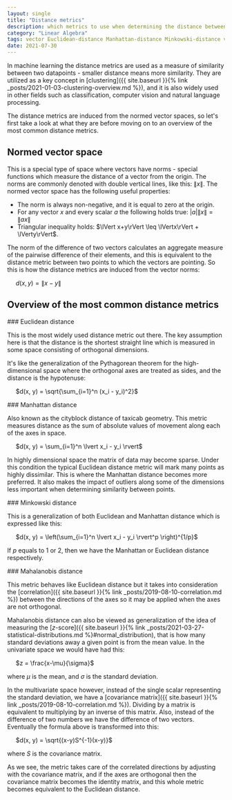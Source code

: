 ```yaml
---
layout: single
title: "Distance metrics"
description: which metrics to use when determining the distance between datapoints
category: "Linear Algebra"
tags: vector Euclidean-distance Manhattan-distance Minkowski-distance vector-norm normed-vector-space Mahalanobis-distance
date: 2021-07-30
---
```



In machine learning the distance metrics are used as a measure of similarity between two datapoints - smaller distance means more similarity. They are utilized as a key concept in [clustering]({{ site.baseurl }}{% link _posts/2021-01-03-clustering-overview.md %}), and it is also widely used in other fields such as classification, computer vision and natural language processing.

The distance metrics are induced from the normed vector spaces, so let's first take a look at what they are before moving on to an overview of the most common distance metrics.

## Normed vector space

This is a special type of space where vectors have norms - special functions which measure the distance of a vector from the origin. The norms are commonly denoted with double vertical lines, like this: $\lVert x \rVert$. The normed vector space has the following useful properties:

* The norm is always non-negative, and it is equal to zero at the origin.
* For any vector $x$ and every scalar $a$ the following holds true: $\lvert a \rvert \lVert x\rVert = \lVert ax\rVert$
* Triangular inequality holds: $\lVert x+y\rVert \leq \lVertx\rVert + \lVerty\rVert$.

The norm of the difference of two vectors calculates an aggregate measure of the pairwise difference of their elements, and this is equivalent to the distance metric between two points to which the vectors are pointing. So this is how the distance metrics are induced from the vector norms:

&nbsp;&nbsp;&nbsp;&nbsp;
$d(x,y) = \|x-y\|$

## Overview of the most common distance metrics

<div id='euclidean_distance'/>
### Euclidean distance

This is the most widely used distance metric out there. The key assumption here is that the distance is the shortest straight line which is measured in some space consisting of orthogonal dimensions.

It's like the generalization of the Pythagorean theorem for the high-dimensional space where the orthogonal axes are treated as sides, and the distance is the hypotenuse:

&nbsp;&nbsp;&nbsp;&nbsp;
$d(x, y) = \sqrt{\sum_{i=1}^n (x_i - y_i)^2}$

<div id='manhattan_distance'/>
### Manhattan distance

Also known as the cityblock distance of taxicab geometry. This metric measures distance as the sum of absolute values of movement along each of the axes in space.

&nbsp;&nbsp;&nbsp;&nbsp;
$d(x, y) = \sum_{i=1}^n \lvert x_i - y_i \rvert$

In highly dimensional space the matrix of data may become sparse. Under this condition the typical Euclidean distance metric will mark many points as highly dissimilar. This is where the Manhattan distance becomes more preferred. It also makes the impact of outliers along some of the dimensions less important when determining similarity between points.

<div id='minkowski_distance'/>
### Minkowski distance

This is a generalization of both Euclidean and Manhattan distance which is expressed like this:

&nbsp;&nbsp;&nbsp;&nbsp;
$d(x, y) = \left(\sum_{i=1}^n \lvert x_i - y_i \rvert^p \right)^{1/p}$

If $p$ equals to 1 or 2, then we have the Manhattan or Euclidean distance respectively.

<div id='mahalanobis_distance'/>
### Mahalanobis distance

This metric behaves like Euclidean distance but it takes into consideration the [correlation]({{ site.baseurl }}{% link _posts/2019-08-10-correlation.md %}) between the directions of the axes so it may be applied when the axes are not orthogonal.

Mahalanobis distance can also be viewed as generalization of the idea of measuring the [$z$-score]({{ site.baseurl }}{% link _posts/2021-03-27-statistical-distributions.md %}#normal_distribution), that is how many standard deviations away a given point is from the mean value. In the univariate space we would have had this:

&nbsp;&nbsp;&nbsp;&nbsp;
$z = \frac{x-\mu}{\sigma}$

where $\mu$ is the mean, and $\sigma$ is the standard deviation. 

In the multivariate space however, instead of the single scalar representing the standard deviation, we have a [covariance matrix]({{ site.baseurl }}{% link _posts/2019-08-10-correlation.md %}). Dividing by a matrix is equivalent to multiplying by an inverse of this matrix. Also, instead of the difference of two numbers we have the difference of two vectors. Eventually the formula above is transformed into this:

&nbsp;&nbsp;&nbsp;&nbsp;
$d(x, y) = \sqrt{(x-y)S^{-1}(x-y)}$

where $S$ is the covariance matrix.

As we see, the metric takes care of the correlated directions by adjusting with the covariance matrix, and if the axes are orthogonal then the covariance matrix becomes the identity matrix, and this whole metric becomes equivalent to the Euclidean distance.
